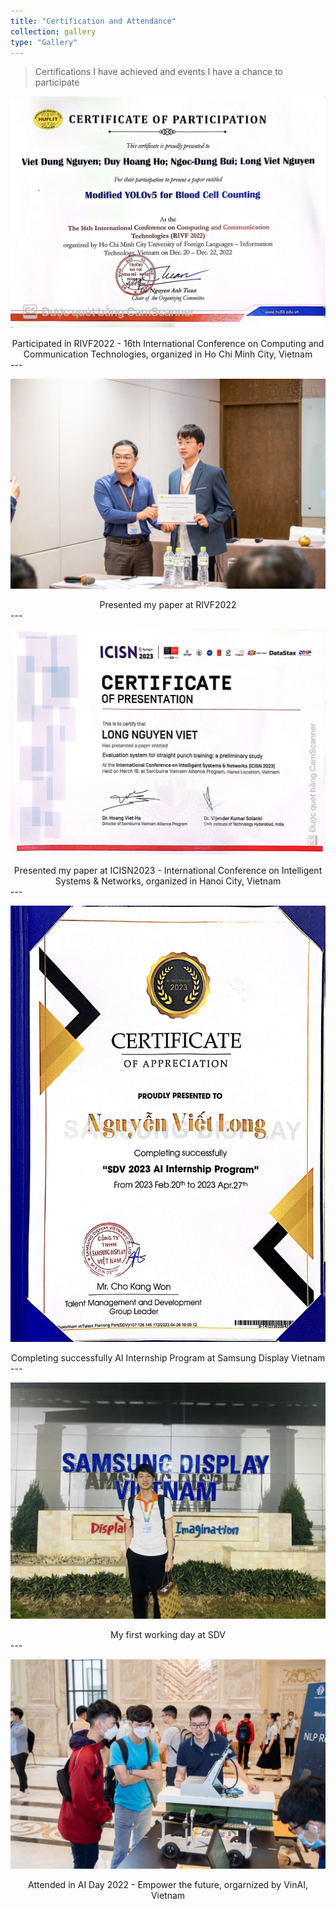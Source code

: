 ```yaml
---
title: "Certification and Attendance"
collection: gallery
type: "Gallery"
---
```


> Certifications I have achieved and events I have a chance to participate


<p align="center">
  <img src="/images/gallery/C&A/1.jpg">
</p>

<center>
Participated in RIVF2022 - 16th International Conference on Computing and Communication Technologies, organized in Ho Chi Minh City, Vietnam
</center>
---

<p align="center">
  <img src="/images/gallery/C&A/2.jpg">
</p>

<center>
Presented my paper at RIVF2022
</center>
---

<p align="center">
  <img src="/images/gallery/C&A/3.jpg">
</p>

<center>
Presented my paper at ICISN2023 - International Conference on Intelligent Systems & Networks, organized in Hanoi City, Vietnam
</center>
---

<p align="center">
  <img src="/images/gallery/C&A/4.jpg">
</p>

<center>
Completing successfully AI Internship Program at Samsung Display Vietnam 
</center>
---

<p align="center">
  <img src="/images/gallery/C&A/5.jpg">
</p>

<center>
My first working day at SDV
</center>
---

<p align="center">
  <img src="/images/gallery/C&A/6.jpg">
</p>

<center>
Attended in AI Day 2022 - Empower the future, orgarnized by VinAI, Vietnam 
</center>

